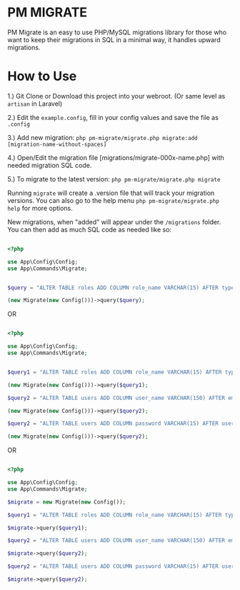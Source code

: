 PM MIGRATE
==========

PM Migrate is an easy to use PHP/MySQL migrations library for those who want to keep their migrations in SQL in a minimal way, it handles upward migrations.

How to Use
==========

1.) Git Clone or Download this project into your webroot. (Or same level as `artisan` in Laravel)

2.) Edit the `example.config`, fill in your config values and save the file as `.config`

3.) Add new migration: `php pm-migrate/migrate.php migrate:add [migration-name-without-spaces]`

4.) Open/Edit the migration file [migrations/migrate-000x-name.php] with needed migration SQL code.

5.) To migrate to the latest version: `php pm-migrate/migrate.php migrate`

Running `migrate` will create a .version file that will track your migration versions. You can also go to the help menu `php pm-migrate/migrate.php help` for more options.

New migrations, when "added" will appear under the `/migrations` folder. You can then add as much SQL code as needed like so:

```php

<?php

use App\Config\Config;
use App\Commands\Migrate;


$query = "ALTER TABLE roles ADD COLUMN role_name VARCHAR(15) AFTER type;";

(new Migrate(new Config()))->query($query);

```
OR

```php

<?php

use App\Config\Config;
use App\Commands\Migrate;


$query1 = "ALTER TABLE roles ADD COLUMN role_name VARCHAR(15) AFTER type;";

(new Migrate(new Config()))->query($query1);

$query2 = "ALTER TABLE users ADD COLUMN user_name VARCHAR(150) AFTER email;";

(new Migrate(new Config()))->query($query2);

$query2 = "ALTER TABLE users ADD COLUMN password VARCHAR(15) AFTER user_name;";

(new Migrate(new Config()))->query($query2);

```
OR
```php

<?php

use App\Config\Config;
use App\Commands\Migrate;

$migrate = new Migrate(new Config());

$query1 = "ALTER TABLE roles ADD COLUMN role_name VARCHAR(15) AFTER type;";

$migrate->query($query1);

$query2 = "ALTER TABLE users ADD COLUMN user_name VARCHAR(150) AFTER email;";

$migrate->query($query2);

$query2 = "ALTER TABLE users ADD COLUMN password VARCHAR(15) AFTER user_name;";

$migrate->query($query2);

```